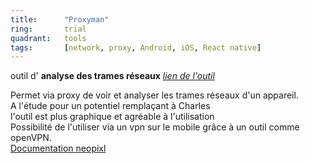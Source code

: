 ```yaml
---
title:      "Proxyman"
ring:       trial
quadrant:   tools
tags:       [network, proxy, Android, iOS, React native]
---
```


<p>outil d' <strong>analyse des trames réseaux</strong>
<em><a href="https://www.charlesproxy.com/documentation/welcome/">lien de l'outil</a></em>
<p> Permet via proxy de voir et analyser les trames réseaux d'un appareil.<br />
A l'étude pour un potentiel remplaçant à Charles <br />
l'outil est plus graphique et agréable à l'utilisation <br />
Possibilité de l'utiliser via un vpn sur le mobile grâce à un outil comme openVPN. <br />
<a href="https://neopixl.atlassian.net/wiki/spaces/DEVCENTER/pages/497516547/Open+VPN">Documentation neopixl</a><br />
</p>
